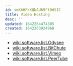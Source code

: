 ```yaml
---
id: smXbHFkKQbAU69Ft9d5IC
title: Video Hosting
desc: ''
updated: 1642264474305
created: 1642263924968
---
```


* [wiki.software.list.Odysee](../List/Odysee.md)
* [wiki.software.list.BitChute](../List/BitChute.md)
* [wiki.software.list.Vimeo](../List/Vimeo.md)
* [wiki.software.list.PeerTube](../List/PeerTube.md)
